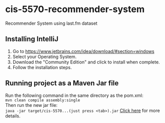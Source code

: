 # cis-5570-recommender-system
Recommender System using last.fm dataset

## Installing IntelliJ
1. Go to https://www.jetbrains.com/idea/download/#section=windows
2. Select your Operating System.
3. Download the "Community Edition" and click to install when complete.
4. Follow the installation steps.

## Running project as a Maven Jar file
Run the following command in the same directory as the pom.xml:<br/>
`mvn clean compile assembly:single`<br/>
Then run the new jar file:<br/>
`java -jar target/cis-5570...(just press <tab>).jar`
[Click here](https://stackoverflow.com/questions/34070599/intellij-maven-create-jar-with-all-library-dependencies) for more details.
